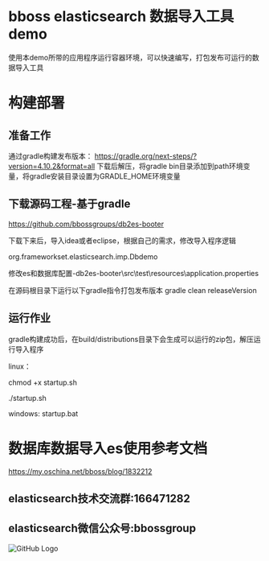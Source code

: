 # bboss elasticsearch 数据导入工具demo
使用本demo所带的应用程序运行容器环境，可以快速编写，打包发布可运行的数据导入工具

# 构建部署
## 准备工作
通过gradle构建发布版本：
https://gradle.org/next-steps/?version=4.10.2&format=all
下载后解压，将gradle bin目录添加到path环境变量，将gradle安装目录设置为GRADLE_HOME环境变量

## 下载源码工程-基于gradle
https://github.com/bbossgroups/db2es-booter

下载下来后，导入idea或者eclipse，根据自己的需求，修改导入程序逻辑

org.frameworkset.elasticsearch.imp.Dbdemo

修改es和数据库配置-db2es-booter\src\test\resources\application.properties

在源码根目录下运行以下gradle指令打包发布版本
gradle clean releaseVersion

## 运行作业
gradle构建成功后，在build/distributions目录下会生成可以运行的zip包，解压运行导入程序

linux：

chmod +x startup.sh

./startup.sh

windows: startup.bat

# 数据库数据导入es使用参考文档
https://my.oschina.net/bboss/blog/1832212

## elasticsearch技术交流群:166471282 
     
## elasticsearch微信公众号:bbossgroup   
![GitHub Logo](https://static.oschina.net/uploads/space/2017/0617/094201_QhWs_94045.jpg)


